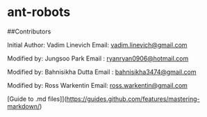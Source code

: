 # ant-robots

##Contributors

Initial Author: Vadim Linevich
Email: vadim.linevich@gmail.com

Modified by: Jungsoo Park
Email : ryanryan0906@hotmail.com

Modified by: Bahnisikha Dutta
Email : bahnisikha3474@gmail.com

Modified by: Ross Warkentin
Email: ross.warkentin@gmail.com

[Guide to .md files]](https://guides.github.com/features/mastering-markdown/)